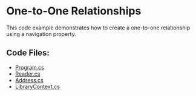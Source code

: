 # One-to-One Relationships

This code example demonstrates how to create a one-to-one relationship using a navigation property.

## Code Files:
- [Program.cs](../shared/Program.cs)
- [Reader.cs](../shared/Reader.cs)
- [Address.cs](../shared/Address.cs)
- [LibraryContext.cs](LibraryContext.cs)